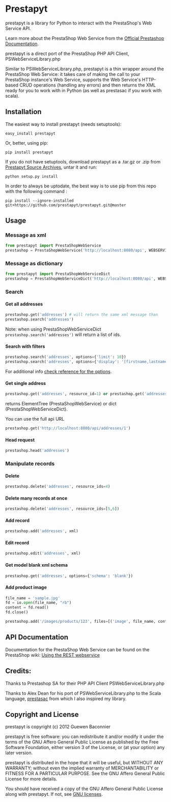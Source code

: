 # Prestapyt

prestapyt is a library for Python to interact with the PrestaShop's Web Service API.

Learn more about the PrestaShop Web Service from the [Official Prestashop Documentation].

prestapyt is a direct port of the PrestaShop PHP API Client, PSWebServiceLibrary.php

Similar to PSWebServiceLibrary.php, prestapyt is a thin wrapper around the PrestaShop Web Service:
it takes care of making the call to your PrestaShop instance's Web Service,
supports the Web Service's HTTP-based CRUD operations (handling any errors)
and then returns the XML ready for you to work with in Python
(as well as prestasac if you work with scala).

## Installation

The easiest way to install prestapyt (needs setuptools):

    easy_install prestapyt

Or, better, using pip:

    pip install prestapyt

If you do not have setuptools, download prestapyt as a .tar.gz or .zip from
[Prestapyt Source Archives], untar it and run:

    python setup.py install

In order to always be uptodate, the best way is to use pip from this repo with the following command :

    pip install --ignore-installed git+https://github.com/prestapyt/prestapyt.git@master

## Usage


### Message as xml
```python
from prestapyt import PrestaShopWebService
prestashop = PrestaShopWebService('http://localhost:8080/api', WEBSERVICE_KEY)
```

### Message as dictionary
```python
from prestapyt import PrestaShopWebServiceDict
prestashop = PrestaShopWebServiceDict('http://localhost:8080/api', WEBSERVICE_KEY)
```

### Search

#### Get all addresses
```python
prestashop.get('addresses') # will return the same xml message than
prestashop.search('addresses')
```
Note: when using PrestaShopWebServiceDict ``prestashop.search('addresses')`` will return a list of ids.


#### Search with filters
```python
prestashop.search('addresses', options={'limit': 10})
prestashop.search('addresses', options={'display': '[firstname,lastname]', 'filter[id]': '[1|5]'})
```
For additional info [check reference for the options](http://doc.prestashop.com/display/PS14/Cheat+Sheet_+Concepts+Outlined+in+this+Tutorial).

#### Get single address
```python
prestashop.get('addresses', resource_id=1) or prestashop.get('addresses/1')
```
returns ElementTree (PrestaShopWebService) or dict (PrestaShopWebServiceDict).

You can use the full api URL

```python
prestashop.get('http://localhost:8080/api/addresses/1')
```

#### Head request

```python
prestashop.head('addresses')
```

### Manipulate records

#### Delete
```python
prestashop.delete('addresses', resource_ids=4)
```

#### Delete many records at once
```python
prestashop.delete('addresses', resource_ids=[5,6])
```

#### Add record
```python
prestashop.add('addresses', xml)
```

#### Edit record
```python
prestashop.edit('addresses', xml)
```

#### Get model blank xml schema
```python
prestashop.get('addresses', options={'schema': 'blank'})
```

#### Add product image

```python
file_name = 'sample.jpg'
fd = io.open(file_name, "rb")
content = fd.read()
fd.close()

prestashop.add('/images/products/123', files=[('image', file_name, content)])
```

## API Documentation

Documentation for the PrestaShop Web Service can be found on the
PrestaShop wiki: [Using the REST webservice]


## Credits:

Thanks to Prestashop SA for their PHP API Client PSWebServiceLibrary.php

Thanks to Alex Dean for his port of PSWebServiceLibrary.php
to the Scala language, [prestasac] from which I also inspired my library.


## Copyright and License

prestapyt is copyright (c) 2012 Guewen Baconnier

prestapyt is free software: you can redistribute it and/or modify
it under the terms of the GNU Affero General Public License as
published by the Free Software Foundation, either version 3 of
the License, or (at your option) any later version.

prestapyt is distributed in the hope that it will be useful,
but WITHOUT ANY WARRANTY; without even the implied warranty of
MERCHANTABILITY or FITNESS FOR A PARTICULAR PURPOSE.  See the
GNU Affero General Public License for more details.

You should have received a copy of the GNU Affero General Public
License along with prestapyt. If not, see [GNU licenses](http://www.gnu.org/licenses/).



[Official Prestashop Documentation]: http://doc.prestashop.com/display/PS14/Using+the+REST+webservice
[Using the REST webservice]: http://doc.prestashop.com/display/PS14/Using+the+REST+webservice
[Prestapyt Source Archives]: https://github.com/guewen/prestapyt/downloads
[prestasac]: https://github.com/orderly/prestashop-scala-client
